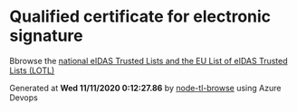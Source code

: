 # Qualified certificate for electronic signature 
 Bbrowse the [national eIDAS Trusted Lists and the EU List of eIDAS Trusted Lists (LOTL)](https://webgate.ec.europa.eu/tl-browser/#/) 
 
 
Generated at **Wed 11/11/2020  0:12:27.86** by [node-tl-browse](https://github.com/ymedlop/node-tl-browser) using Azure Devops 
